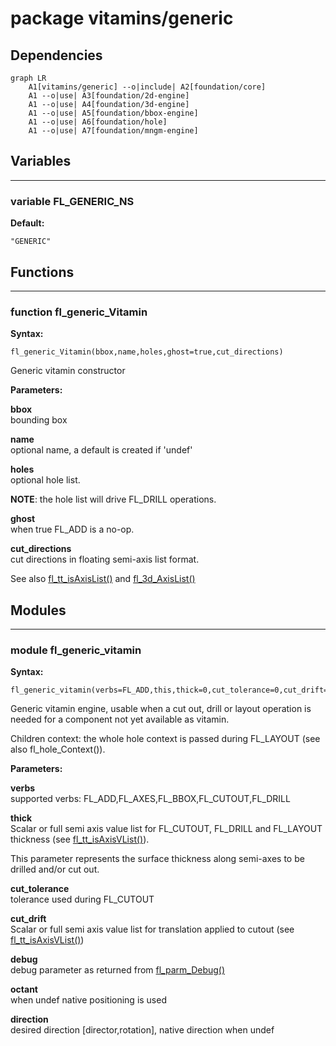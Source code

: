# package vitamins/generic

## Dependencies

```mermaid
graph LR
    A1[vitamins/generic] --o|include| A2[foundation/core]
    A1 --o|use| A3[foundation/2d-engine]
    A1 --o|use| A4[foundation/3d-engine]
    A1 --o|use| A5[foundation/bbox-engine]
    A1 --o|use| A6[foundation/hole]
    A1 --o|use| A7[foundation/mngm-engine]
```

## Variables

---

### variable FL_GENERIC_NS

__Default:__

    "GENERIC"

## Functions

---

### function fl_generic_Vitamin

__Syntax:__

```text
fl_generic_Vitamin(bbox,name,holes,ghost=true,cut_directions)
```

Generic vitamin constructor


__Parameters:__

__bbox__  
bounding box

__name__  
optional name, a default is created if 'undef'

__holes__  
optional hole list.

**NOTE**: the hole list will drive FL_DRILL operations.


__ghost__  
when true FL_ADD is a no-op.

__cut_directions__  
cut directions in floating semi-axis list format.

See also [fl_tt_isAxisList()](../foundation/type_trait.md#function-fl_tt_isaxislist) and [fl_3d_AxisList()](../foundation/3d-engine.md#function-fl_3d_axislist)



## Modules

---

### module fl_generic_vitamin

__Syntax:__

    fl_generic_vitamin(verbs=FL_ADD,this,thick=0,cut_tolerance=0,cut_drift=0,debug,octant,direction)

Generic vitamin engine, usable when a cut out, drill or layout operation is
needed for a component not yet available as vitamin.

Children context: the whole hole context is passed during FL_LAYOUT (see also
fl_hole_Context()).


__Parameters:__

__verbs__  
supported verbs: FL_ADD,FL_AXES,FL_BBOX,FL_CUTOUT,FL_DRILL

__thick__  
Scalar or full semi axis value list for FL_CUTOUT, FL_DRILL and FL_LAYOUT
thickness (see [fl_tt_isAxisVList()](../foundation/type_trait.md#function-fl_tt_isaxisvlist)).

This parameter represents the surface thickness along semi-axes to be
drilled and/or cut out.


__cut_tolerance__  
tolerance used during FL_CUTOUT

__cut_drift__  
Scalar or full semi axis value list for translation applied to cutout
(see  [fl_tt_isAxisVList()](../foundation/type_trait.md#function-fl_tt_isaxisvlist))


__debug__  
debug parameter as returned from [fl_parm_Debug()](../foundation/core.md#function-fl_parm_debug)

__octant__  
when undef native positioning is used

__direction__  
desired direction [director,rotation], native direction when undef


